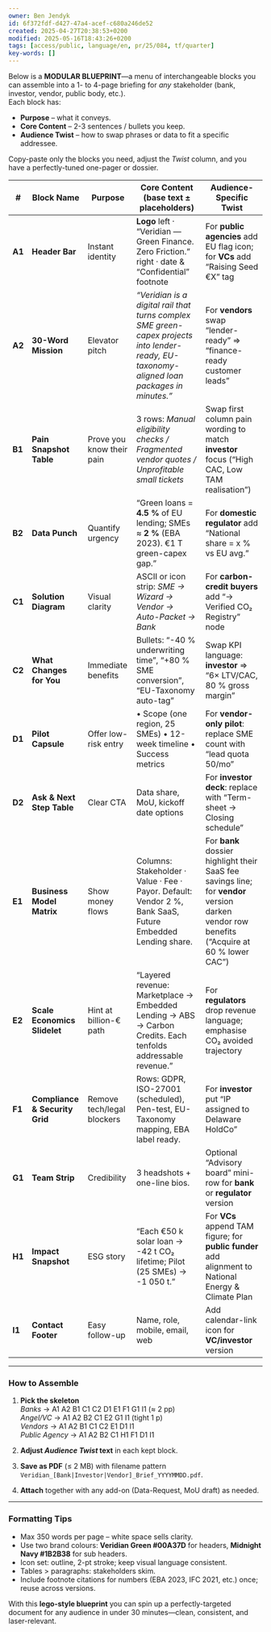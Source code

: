 ```yaml
---
owner: Ben Jendyk
id: 6f372fdf-d427-47a4-acef-c680a246de52
created: 2025-04-27T20:38:53+0200
modified: 2025-05-16T18:43:26+0200
tags: [access/public, language/en, pr/25/084, tf/quarter]
key-words: []
---
```


Below is a **MODULAR BLUEPRINT**—a menu of interchangeable blocks you can assemble into a 1- to 4-page briefing for *any* stakeholder (bank, investor, vendor, public body, etc.).  
Each block has:

* **Purpose** – what it conveys.  
* **Core Content** – 2-3 sentences / bullets you keep.  
* **Audience Twist** – how to swap phrases or data to fit a specific addressee.

Copy-paste only the blocks you need, adjust the *Twist* column, and you have a perfectly-tuned one-pager or dossier.

| # | Block Name | Purpose | Core Content (base text ± placeholders) | Audience-Specific Twist |
|---|------------|---------|-----------------------------------------|-------------------------|
| **A1** | **Header Bar** | Instant identity | **Logo** left · “Veridian — Green Finance. Zero Friction.” right · date & “Confidential” footnote | For **public agencies** add EU flag icon; for **VCs** add “Raising Seed €X” tag |
| **A2** | **30-Word Mission** | Elevator pitch | *“Veridian is a digital rail that turns complex SME green-capex projects into lender-ready, EU-taxonomy-aligned loan packages in minutes.”* | For **vendors** swap “lender-ready” ⇒ “finance-ready customer leads” |
| **B1** | **Pain Snapshot Table** | Prove you know their pain | 3 rows: *Manual eligibility checks / Fragmented vendor quotes / Unprofitable small tickets* | Swap first column pain wording to match **investor** focus (“High CAC, Low TAM realisation”) |
| **B2** | **Data Punch** | Quantify urgency | “Green loans = **4.5 %** of EU lending; SMEs ≈ **2 %** (EBA 2023). €1 T green-capex gap.” | For **domestic regulator** add “National share = x % vs EU avg.” |
| **C1** | **Solution Diagram** | Visual clarity | ASCII or icon strip: *SME → Wizard → Vendor → Auto-Packet → Bank* | For **carbon-credit buyers** add “→ Verified CO₂ Registry” node |
| **C2** | **What Changes for You** | Immediate benefits | Bullets: “-40 % underwriting time”, “+80 % SME conversion”, “EU-Taxonomy auto-tag” | Swap KPI language: **investor** ⇒ “6× LTV/CAC, 80 % gross margin” |
| **D1** | **Pilot Capsule** | Offer low-risk entry | • Scope (one region, 25 SMEs) • 12-week timeline • Success metrics | For **vendor-only pilot**: replace SME count with “lead quota 50/mo” |
| **D2** | **Ask & Next Step Table** | Clear CTA | Data share, MoU, kickoff date options | For **investor deck**: replace with “Term-sheet → Closing schedule” |
| **E1** | **Business Model Matrix** | Show money flows | Columns: Stakeholder · Value · Fee · Payor. Default: Vendor 2 %, Bank SaaS, Future Embedded Lending share. | For **bank** dossier highlight their SaaS fee savings line; for **vendor** version darken vendor row benefits (“Acquire at 60 % lower CAC”) |
| **E2** | **Scale Economics Slidelet** | Hint at billion-€ path | “Layered revenue: Marketplace → Embedded Lending → ABS → Carbon Credits. Each tenfolds addressable revenue.” | For **regulators** drop revenue language; emphasise CO₂ avoided trajectory |
| **F1** | **Compliance & Security Grid** | Remove tech/legal blockers | Rows: GDPR, ISO-27001 (scheduled), Pen-test, EU-Taxonomy mapping, EBA label ready. | For **investor** put “IP assigned to Delaware HoldCo” |
| **G1** | **Team Strip** | Credibility | 3 headshots + one-line bios. | Optional “Advisory board” mini-row for **bank** or **regulator** version |
| **H1** | **Impact Snapshot** | ESG story | “Each €50 k solar loan → -42 t CO₂ lifetime; Pilot (25 SMEs) → -1 050 t.” | For **VCs** append TAM figure; for **public funder** add alignment to National Energy & Climate Plan |
| **I1** | **Contact Footer** | Easy follow-up | Name, role, mobile, email, web | Add calendar-link icon for **VC/investor** version |

---

### How to Assemble

1. **Pick the skeleton**  
   *Banks* → A1 A2 B1 C1 C2 D1 E1 F1 G1 I1 (≈ 2 pp)  
   *Angel/VC* → A1 A2 B2 C1 E2 G1 I1 (tight 1 p)  
   *Vendors* → A1 A2 B1 C1 C2 E1 D1 I1  
   *Public Agency* → A1 A2 B2 C1 H1 F1 D1 I1

2. **Adjust *Audience Twist* text** in each kept block.

3. **Save as PDF** (≤ 2 MB) with filename pattern  
   `Veridian_[Bank|Investor|Vendor]_Brief_YYYYMMDD.pdf`.

4. **Attach** together with any add-on (Data-Request, MoU draft) as needed.

---

### Formatting Tips

* Max 350 words per page – white space sells clarity.  
* Use two brand colours: **Veridian Green #00A37D** for headers, **Midnight Navy #1B2B38** for sub headers.  
* Icon set: outline, 2-pt stroke; keep visual language consistent.  
* Tables > paragraphs: stakeholders skim.  
* Include footnote citations for numbers (EBA 2023, IFC 2021, etc.) once; reuse across versions.

With this **lego-style blueprint** you can spin up a perfectly-targeted document for any audience in under 30 minutes—clean, consistent, and laser-relevant.